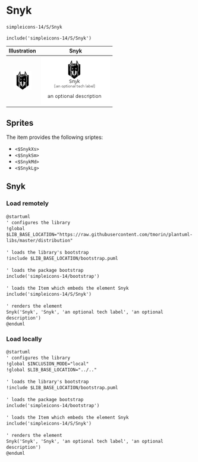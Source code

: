 # Snyk


```text
simpleicons-14/S/Snyk
```

```text
include('simpleicons-14/S/Snyk')
```



| Illustration | Snyk |
| :---: | :---: |
| ![illustration for Illustration](../../simpleicons-14/S/Snyk.png) | ![illustration for Snyk](../../simpleicons-14/S/Snyk.Local.png) |



## Sprites
The item provides the following sriptes:

- `<$SnykXs>`
- `<$SnykSm>`
- `<$SnykMd>`
- `<$SnykLg>`





## Snyk

### Load remotely
```plantuml
@startuml
' configures the library
!global $LIB_BASE_LOCATION="https://raw.githubusercontent.com/tmorin/plantuml-libs/master/distribution"

' loads the library's bootstrap
!include $LIB_BASE_LOCATION/bootstrap.puml

' loads the package bootstrap
include('simpleicons-14/bootstrap')

' loads the Item which embeds the element Snyk
include('simpleicons-14/S/Snyk')

' renders the element
Snyk('Snyk', 'Snyk', 'an optional tech label', 'an optional description')
@enduml
```

### Load locally
```plantuml
@startuml
' configures the library
!global $INCLUSION_MODE="local"
!global $LIB_BASE_LOCATION="../.."

' loads the library's bootstrap
!include $LIB_BASE_LOCATION/bootstrap.puml

' loads the package bootstrap
include('simpleicons-14/bootstrap')

' loads the Item which embeds the element Snyk
include('simpleicons-14/S/Snyk')

' renders the element
Snyk('Snyk', 'Snyk', 'an optional tech label', 'an optional description')
@enduml
```

